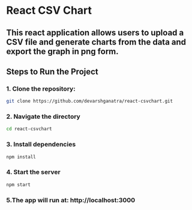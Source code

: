 # React CSV Chart

## This react application allows users to upload a CSV file and generate charts from the data and export the graph in png form.

 ## Steps to Run the Project

### 1. Clone the repository:

```bash
git clone https://github.com/devarshganatra/react-csvchart.git
```

### 2. Navigate the directory
```bash
cd react-csvchart
```

### 3. Install dependencies
```bash
npm install
```

### 4. Start the server
```bash
npm start
```

### 5.The app will run at: http://localhost:3000
